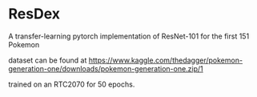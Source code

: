 # ResDex
A transfer-learning pytorch implementation of ResNet-101 for the first 151 Pokemon

dataset can be found at https://www.kaggle.com/thedagger/pokemon-generation-one/downloads/pokemon-generation-one.zip/1

trained on an RTC2070 for 50 epochs.
